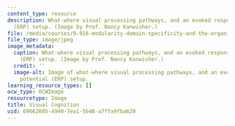 ```yaml
---
content_type: resource
description: What-where visual processing pathways, and an evoked response potential
  (ERP) setup. (Image by Prof. Nancy Kanwisher.)
file: /media/courses/9-916-modularity-domain-specificity-and-the-organization-of-knowledge-fall-2001/6966260549407ea15b48a7ffa9fba620_9-916f01.jpg
file_type: image/jpeg
image_metadata:
  caption: What-where visual processing pathways, and an evoked response potential
    (ERP) setup. (Image by Prof. Nancy Kanwisher.)
  credit: ''
  image-alt: Image of what-where visual processing pathways, and an evoked response
    potential (ERP) setup.
learning_resource_types: []
ocw_type: OCWImage
resourcetype: Image
title: Visual Cognition
uid: 69662605-4940-7ea1-5b48-a7ffa9fba620
---
```

